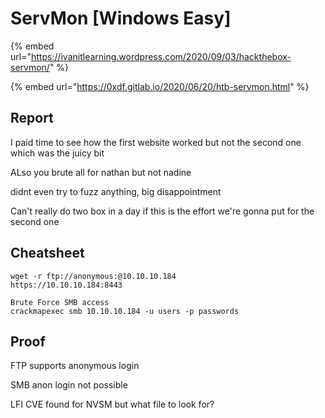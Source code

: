 # ServMon \[Windows Easy]

{% embed url="https://ivanitlearning.wordpress.com/2020/09/03/hackthebox-servmon/" %}

{% embed url="https://0xdf.gitlab.io/2020/06/20/htb-servmon.html" %}

## Report

I paid time to see how the first website worked but not the second one which was the juicy bit

ALso you brute all for nathan but not nadine

didnt even try to fuzz anything, big disappointment

Can't really do two box in a day if this is the effort we're gonna put for the second one

## Cheatsheet

```
wget -r ftp://anonymous:@10.10.10.184 
https://10.10.10.184:8443 

Brute Force SMB access
crackmapexec smb 10.10.10.184 -u users -p passwords
```

## Proof

FTP supports anonymous login

SMB anon login not possible

LFI CVE found for NVSM but what file to look for?
